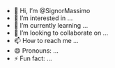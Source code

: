 - 👋 Hi, I’m @SignorMassimo
- 👀 I’m interested in ...
- 🌱 I’m currently learning ...
- 💞️ I’m looking to collaborate on ...
- 📫 How to reach me ...
- 😄 Pronouns: ...
- ⚡ Fun fact: ...

<!---
SignorMassimo/SignorMassimo is a ✨ special ✨ repository because its `README.md` (this file) appears on your GitHub profile.
You can click the Preview link to take a look at your changes.
--->
